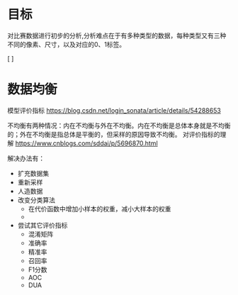 # 目标
对比赛数据进行初步的分析,分析难点在于有多种类型的数据，每种类型又有三种不同的像素、尺寸，以及对应的0、1标签。

[ ] 


# 数据均衡

模型评价指标 https://blog.csdn.net/login_sonata/article/details/54288653

不均衡有两种情况：内在不均衡与外在不均衡。内在不均衡是总体本身就是不均衡的；外在不均衡是指总体是平衡的，但采样的原因导致不均衡。
对评价指标的理解 https://www.cnblogs.com/sddai/p/5696870.html

解决办法有：
- 扩充数据集
- 重新采样
- 人造数据
- 改变分类算法
    - 在代价函数中增加小样本的权重，减小大样本的权重
    - 
- 尝试其它评价指标
    - 混淆矩阵
    - 准确率
    - 精准率
    - 召回率
    - F1分数
    - AOC
    - DUA
